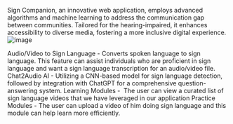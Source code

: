 Sign Companion, an innovative web application, employs advanced algorithms and machine learning to address the communication gap between communities. Tailored for the hearing-impaired, it enhances accessibility to diverse media, fostering a more inclusive digital experience.
![image](https://github.com/GenAI-with-Data-engineering/Sign-Companion-ETL/assets/32273709/ade58989-fc2d-46a0-9c11-8143ac5ae9e4)


Audio/Video to Sign Language - Converts spoken language to sign language. This feature can assist individuals who are proficient in sign language and want a sign language transcription for an audio/video file.
Chat2Audio AI - Utilizing a CNN-based model for sign language detection, followed by integration with ChatGPT for a comprehensive question-answering system.
Learning Modules -  The user can view a curated list of sign language videos that we have leveraged in our application
Practice Modules - The user can upload a video of him doing sign language and this module can help learn more efficiently.
